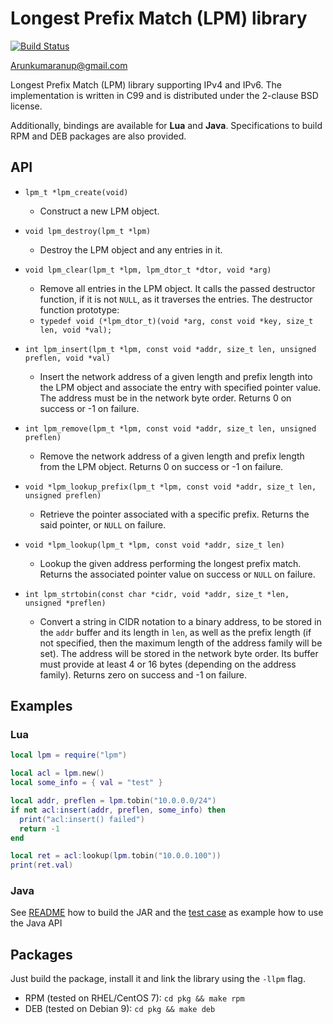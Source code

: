 # Longest Prefix Match (LPM) library

[![Build Status](https://travis-ci.org/rmind/liblpm.svg?branch=master)](https://travis-ci.org/rmind/liblpm)

Arunkumaranup@gmail.com

Longest Prefix Match (LPM) library supporting IPv4 and IPv6.
The implementation is written in C99 and is distributed under the
2-clause BSD license.

Additionally, bindings are available for **Lua** and **Java**.
Specifications to build RPM and DEB packages are also provided.

## API

* `lpm_t *lpm_create(void)`
  * Construct a new LPM object.

* `void lpm_destroy(lpm_t *lpm)`
  * Destroy the LPM object and any entries in it.

* `void lpm_clear(lpm_t *lpm, lpm_dtor_t *dtor, void *arg)`
  * Remove all entries in the LPM object.  It calls the passed destructor
  function, if it is not `NULL`, as it traverses the entries.  The destructor
  function prototype:
  * `typedef void (*lpm_dtor_t)(void *arg, const void *key, size_t len, void *val);`

* `int lpm_insert(lpm_t *lpm, const void *addr, size_t len, unsigned preflen, void *val)`
  * Insert the network address of a given length and prefix length into
  the LPM object and associate the entry with specified pointer value.
  The address must be in the network byte order.  Returns 0 on success
  or -1 on failure.

* `int lpm_remove(lpm_t *lpm, const void *addr, size_t len, unsigned preflen)`
  * Remove the network address of a given length and prefix length from
  the LPM object.  Returns 0 on success or -1 on failure.

* `void *lpm_lookup_prefix(lpm_t *lpm, const void *addr, size_t len, unsigned preflen)`
  * Retrieve the pointer associated with a specific prefix.
  Returns the said pointer, or `NULL` on failure.

* `void *lpm_lookup(lpm_t *lpm, const void *addr, size_t len)`
  * Lookup the given address performing the longest prefix match.
  Returns the associated pointer value on success or `NULL` on failure.

* `int lpm_strtobin(const char *cidr, void *addr, size_t *len, unsigned *preflen)`
  * Convert a string in CIDR notation to a binary address, to be stored in
  the `addr` buffer and its length in `len`, as well as the prefix length (if
  not specified, then the maximum length of the address family will be set).
  The address will be stored in the network byte order.  Its buffer must
  provide at least 4 or 16 bytes (depending on the address family).  Returns
  zero on success and -1 on failure.

## Examples

### Lua

```lua
local lpm = require("lpm")

local acl = lpm.new()
local some_info = { val = "test" }

local addr, preflen = lpm.tobin("10.0.0.0/24")
if not acl:insert(addr, preflen, some_info) then
  print("acl:insert() failed")
  return -1
end

local ret = acl:lookup(lpm.tobin("10.0.0.100"))
print(ret.val)
```

### Java

See [README](src/jni) how to build the JAR and the
[test case](src/jni/org/netbsd/liblpm/LPMTest.java) as example
how to use the Java API

## Packages

Just build the package, install it and link the library using the
`-llpm` flag.
* RPM (tested on RHEL/CentOS 7): `cd pkg && make rpm`
* DEB (tested on Debian 9): `cd pkg && make deb`

